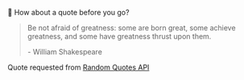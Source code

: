 📣 How about a quote before you go?

> Be not afraid of greatness: some are born great, some achieve greatness, and some have greatness thrust upon them.
>
> <p>- William Shakespeare</p>

Quote requested from [Random Quotes API](https://github.com/lukePeavey/quotable)
